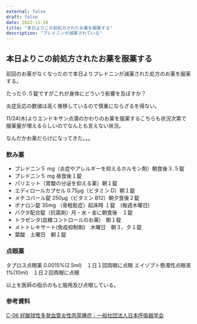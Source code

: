 ```yaml
---
external: false
draft: false
date: 2022-11-20
title: "本日よりこの前処方されたお薬を服薬する"
description: "プレドニンが減薬されている"
---
```


## 本日よりこの前処方されたお薬を服薬する

前回のお薬がなくなったので本日よりプレドニンが減薬された処方のお薬を服薬する。

たった０.５錠ですがこれが身体にどういう影響を及ぼすか？

炎症反応の数値は高く推移しているので慎重にならざるを得ない。

11/24(木)よりエンドキサン点滴のかわりのお薬を服薬するこちらも状況次第で服薬量が増えるらしいのでなんとも言えない状況。

なんだかお薬だらけになってきた。。。

### 飲み薬

- プレドニン５ mg（炎症やアレルギーを抑えるホルモン剤）朝食後３.５錠
- プレドニン５ mg 昼食後１錠
- パリエット（胃酸の分泌を抑える薬）朝１錠
- エディロールカプセル 0.75μg（ビタミン D）朝１錠
- メチコバール錠 250μg（ビタミン B12）朝夕食後２錠
- ボナロン錠 35mg （骨粗鬆症）起床時 １錠　(毎週木曜日)
- バクタ配合錠（抗菌剤）月・水・金に朝食後　１錠
- トラゼンタ(血糖コントロールのお薬)　朝１錠
- メトトレキサート(免疫抑制剤)　木曜日　朝３、夕１錠
- 葉酸　土曜日　朝１錠

### 点眼薬

タプロス点眼薬 0.0015%(2.5ml)　１日１回両眼に点眼
エイゾプト懸濁性点眼液 1%(10ml)　１日２回両眼に点眼

以上を医師の指示のもと服用及び点眼している。

### 参考資料

[C-06 好酸球性多発血管炎性肉芽腫症｜一般社団法人日本呼吸器学会](https://www.jrs.or.jp/citizen/disease/c/c-06.html)
